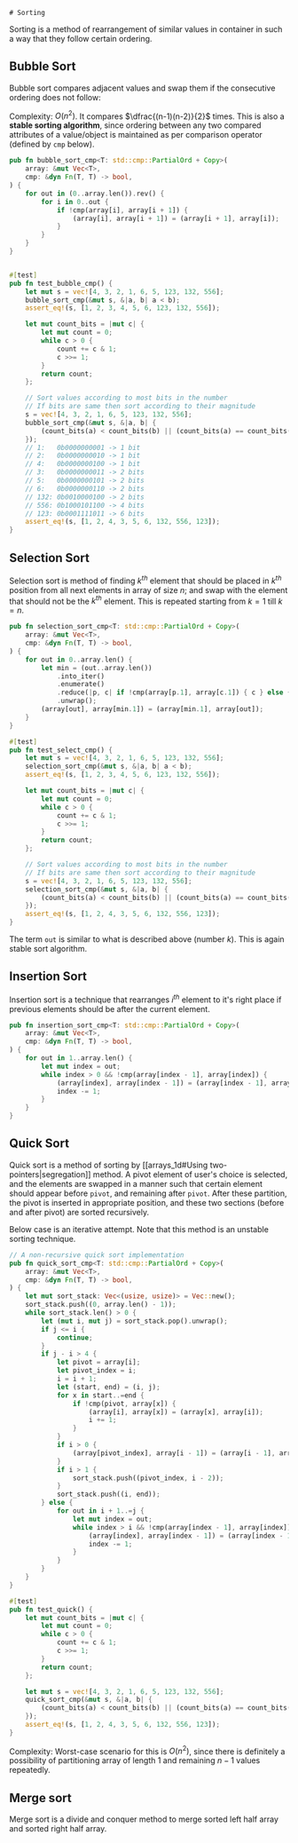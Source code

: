 	# Sorting
Sorting is a method of rearrangement of similar values in container in such a way that they follow certain ordering.

## Bubble Sort
Bubble sort compares adjacent values and swap them if the consecutive ordering does not follow:

Complexity: $O(n^2)$. It compares $\dfrac{(n-1)(n-2)}{2}$ times. This is also a **stable sorting algorithm**, since ordering between any two compared attributes of a value/object is maintained as per comparison operator (defined by `cmp` below).

```rust
pub fn bubble_sort_cmp<T: std::cmp::PartialOrd + Copy>(
    array: &mut Vec<T>,
    cmp: &dyn Fn(T, T) -> bool,
) {
    for out in (0..array.len()).rev() {
        for i in 0..out {
            if !cmp(array[i], array[i + 1]) {
                (array[i], array[i + 1]) = (array[i + 1], array[i]);
            }
        }
    }
}


#[test]
pub fn test_bubble_cmp() {
    let mut s = vec![4, 3, 2, 1, 6, 5, 123, 132, 556];
    bubble_sort_cmp(&mut s, &|a, b| a < b);
    assert_eq!(s, [1, 2, 3, 4, 5, 6, 123, 132, 556]);

    let mut count_bits = |mut c| {
        let mut count = 0;
        while c > 0 {
            count += c & 1;
            c >>= 1;
        }
        return count;
    };

    // Sort values according to most bits in the number
    // If bits are same then sort according to their magnitude
    s = vec![4, 3, 2, 1, 6, 5, 123, 132, 556];
    bubble_sort_cmp(&mut s, &|a, b| {
        (count_bits(a) < count_bits(b) || (count_bits(a) == count_bits(b) && a < b))
    });
    // 1:   0b0000000001 -> 1 bit
    // 2:   0b0000000010 -> 1 bit
    // 4:   0b0000000100 -> 1 bit
    // 3:   0b0000000011 -> 2 bits
    // 5:   0b0000000101 -> 2 bits
    // 6:   0b0000000110 -> 2 bits
    // 132: 0b0010000100 -> 2 bits
    // 556: 0b1000101100 -> 4 bits
    // 123: 0b0001111011 -> 6 bits
    assert_eq!(s, [1, 2, 4, 3, 5, 6, 132, 556, 123]);
}
```

## Selection Sort
Selection sort is method of finding $k^{th}$ element that should be placed in $k^{th}$ position from all next elements in array of size $n$; and swap with the element that should not be the $k^{th}$ element. This is repeated starting from $k=1$ till $k=n$.

```rust
pub fn selection_sort_cmp<T: std::cmp::PartialOrd + Copy>(
    array: &mut Vec<T>,
    cmp: &dyn Fn(T, T) -> bool,
) {
    for out in 0..array.len() {
        let min = (out..array.len())
            .into_iter()
            .enumerate()
            .reduce(|p, c| if !cmp(array[p.1], array[c.1]) { c } else { p })
            .unwrap();
        (array[out], array[min.1]) = (array[min.1], array[out]);
    }
}

#[test]
pub fn test_select_cmp() {
    let mut s = vec![4, 3, 2, 1, 6, 5, 123, 132, 556];
    selection_sort_cmp(&mut s, &|a, b| a < b);
    assert_eq!(s, [1, 2, 3, 4, 5, 6, 123, 132, 556]);

    let mut count_bits = |mut c| {
        let mut count = 0;
        while c > 0 {
            count += c & 1;
            c >>= 1;
        }
        return count;
    };

    // Sort values according to most bits in the number
    // If bits are same then sort according to their magnitude
    s = vec![4, 3, 2, 1, 6, 5, 123, 132, 556];
    selection_sort_cmp(&mut s, &|a, b| {
        (count_bits(a) < count_bits(b) || (count_bits(a) == count_bits(b) && a < b))
    });
    assert_eq!(s, [1, 2, 4, 3, 5, 6, 132, 556, 123]);
}
```

The term `out` is similar to what is described above (number $k$). This is again stable sort algorithm.

## Insertion Sort
Insertion sort is a technique that rearranges $i^{th}$ element to it's right place if previous elements should be after the current element.

```rust
pub fn insertion_sort_cmp<T: std::cmp::PartialOrd + Copy>(
    array: &mut Vec<T>,
    cmp: &dyn Fn(T, T) -> bool,
) {
    for out in 1..array.len() {
        let mut index = out;
        while index > 0 && !cmp(array[index - 1], array[index]) {
            (array[index], array[index - 1]) = (array[index - 1], array[index]);
            index -= 1;
        }
    }
}
```

## Quick Sort
Quick sort is a method of sorting by [[arrays_1d#Using two-pointers|segregation]] method. A pivot element of user's choice is selected, and the elements are swapped in a manner such that certain element should appear before `pivot`, and remaining after `pivot`. After these partition, the pivot is inserted in appropriate position, and these two sections (before and after pivot) are sorted recursively.

Below case is an iterative attempt. Note that this method is an unstable sorting technique.

```rust
// A non-recursive quick sort implementation
pub fn quick_sort_cmp<T: std::cmp::PartialOrd + Copy>(
    array: &mut Vec<T>,
    cmp: &dyn Fn(T, T) -> bool,
) {
    let mut sort_stack: Vec<(usize, usize)> = Vec::new();
    sort_stack.push((0, array.len() - 1));
    while sort_stack.len() > 0 {
        let (mut i, mut j) = sort_stack.pop().unwrap();
        if j <= i {
            continue;
        }
        if j - i > 4 {
            let pivot = array[i];
            let pivot_index = i;
            i = i + 1;
            let (start, end) = (i, j);
            for x in start..=end {
                if !cmp(pivot, array[x]) {
                    (array[i], array[x]) = (array[x], array[i]);
                    i += 1;
                }
            }
            if i > 0 {
                (array[pivot_index], array[i - 1]) = (array[i - 1], array[pivot_index]);
            }
            if i > 1 {
                sort_stack.push((pivot_index, i - 2));
            }
            sort_stack.push((i, end));
        } else {
            for out in i + 1..=j {
                let mut index = out;
                while index > i && !cmp(array[index - 1], array[index]) {
                    (array[index], array[index - 1]) = (array[index - 1], array[index]);
                    index -= 1;
                }
            }
        }
    }
}

#[test]
pub fn test_quick() {
    let mut count_bits = |mut c| {
        let mut count = 0;
        while c > 0 {
            count += c & 1;
            c >>= 1;
        }
        return count;
    };

    let mut s = vec![4, 3, 2, 1, 6, 5, 123, 132, 556];
    quick_sort_cmp(&mut s, &|a, b| {
        (count_bits(a) < count_bits(b) || (count_bits(a) == count_bits(b) && a < b))
    });
    assert_eq!(s, [1, 2, 4, 3, 5, 6, 132, 556, 123]);
}
```

Complexity: Worst-case scenario for this is $O(n^2)$, since there is definitely a possibility of partitioning array of length 1 and remaining $n-1$ values repeatedly.

## Merge sort
Merge sort is a divide and conquer method to merge sorted left half array and sorted right half array.